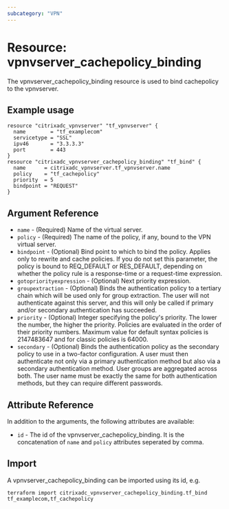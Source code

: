 ```yaml
---
subcategory: "VPN"
---
```


# Resource: vpnvserver_cachepolicy_binding

The vpnvserver_cachepolicy_binding resource is used to bind cachepolicy to the vpnvserver.


## Example usage

```hcl
resource "citrixadc_vpnvserver" "tf_vpnvserver" {
  name        = "tf_examplecom"
  servicetype = "SSL"
  ipv46       = "3.3.3.3"
  port        = 443
}
resource "citrixadc_vpnvserver_cachepolicy_binding" "tf_bind" {
  name      = citrixadc_vpnvserver.tf_vpnvserver.name
  policy    = "tf_cachepolicy"
  priority  = 5
  bindpoint = "REQUEST" 
}
```


## Argument Reference

* `name` - (Required) Name of the virtual server.
* `policy` - (Required) The name of the policy, if any, bound to the VPN virtual server.
* `bindpoint` - (Optional) Bind point to which to bind the policy. Applies only to rewrite and cache policies. If you do not set this parameter, the policy is bound to REQ_DEFAULT or RES_DEFAULT, depending on whether the policy rule is a response-time or a request-time expression.
* `gotopriorityexpression` - (Optional) Next priority expression.
* `groupextraction` - (Optional) Binds the authentication policy to a tertiary chain which will be used only for group extraction.  The user will not authenticate against this server, and this will only be called if primary and/or secondary authentication has succeeded.
* `priority` - (Optional) Integer specifying the policy's priority. The lower the number, the higher the priority. Policies are evaluated in the order of their priority numbers. Maximum value for default syntax policies is 2147483647 and for classic policies is 64000.
* `secondary` - (Optional) Binds the authentication policy as the secondary policy to use in a two-factor configuration. A user must then authenticate not only via a primary authentication method but also via a secondary authentication method. User groups are aggregated across both. The user name must be exactly the same for both authentication methods, but they can require different passwords.


## Attribute Reference

In addition to the arguments, the following attributes are available:

* `id` - The id of the vpnvserver_cachepolicy_binding. It is the concatenation of `name` and `policy` attributes seperated by comma.


## Import

A vpnvserver_cachepolicy_binding can be imported using its id, e.g.

```shell
terraform import citrixadc_vpnvserver_cachepolicy_binding.tf_bind tf_examplecom,tf_cachepolicy
```

